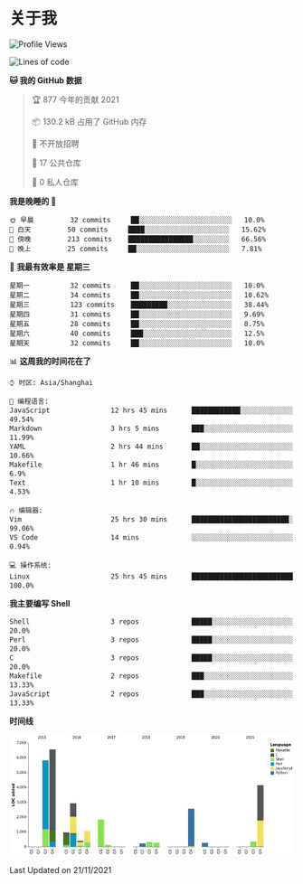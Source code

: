 # 关于我

<!--START_SECTION:waka-->
![Profile Views](http://img.shields.io/badge/%E4%B8%AA%E4%BA%BA%E5%B0%81%E9%9D%A2%E8%A7%82%E7%9C%8B%E6%AC%A1%E6%95%B0-5-blue)

![Lines of code](https://img.shields.io/badge/%E4%BB%8E%E3%80%8C%E4%BD%A0%E5%A5%BD%E4%B8%96%E7%95%8C%E3%80%8D%E6%88%91%E5%B7%B2%E7%BB%8F%E5%86%99%E4%BA%86-27792%20%E8%A1%8C%E4%BB%A3%E7%A0%81-blue)

**🐱 我的 GitHub 数据** 

> 🏆 877 今年的贡献 2021
 > 
> 📦 130.2 kB 占用了 GitHub 内存 
 > 
> 🚫 不开放招聘
 > 
> 📜 17 公共仓库 
 > 
> 🔑 0 私人仓库  
 > 
**我是晚睡的 🦉** 

```text
🌞 早晨         32 commits     ██░░░░░░░░░░░░░░░░░░░░░░░   10.0% 
🌆 白天         50 commits     ████░░░░░░░░░░░░░░░░░░░░░   15.62% 
🌃 傍晚         213 commits    ████████████████░░░░░░░░░   66.56% 
🌙 晚上         25 commits     ██░░░░░░░░░░░░░░░░░░░░░░░   7.81%

```
📅 **我最有效率是 星期三** 

```text
星期一          32 commits     ██░░░░░░░░░░░░░░░░░░░░░░░   10.0% 
星期二          34 commits     ██░░░░░░░░░░░░░░░░░░░░░░░   10.62% 
星期三          123 commits    █████████░░░░░░░░░░░░░░░░   38.44% 
星期四          31 commits     ██░░░░░░░░░░░░░░░░░░░░░░░   9.69% 
星期五          28 commits     ██░░░░░░░░░░░░░░░░░░░░░░░   8.75% 
星期六          40 commits     ███░░░░░░░░░░░░░░░░░░░░░░   12.5% 
星期天          32 commits     ██░░░░░░░░░░░░░░░░░░░░░░░   10.0%

```


📊 **这周我的时间花在了** 

```text
⌚︎ 时区: Asia/Shanghai

💬 编程语言: 
JavaScript               12 hrs 45 mins      ████████████░░░░░░░░░░░░░   49.54% 
Markdown                 3 hrs 5 mins        ███░░░░░░░░░░░░░░░░░░░░░░   11.99% 
YAML                     2 hrs 44 mins       ██░░░░░░░░░░░░░░░░░░░░░░░   10.66% 
Makefile                 1 hr 46 mins        █░░░░░░░░░░░░░░░░░░░░░░░░   6.9% 
Text                     1 hr 10 mins        █░░░░░░░░░░░░░░░░░░░░░░░░   4.53%

🔥 编辑器: 
Vim                      25 hrs 30 mins      ████████████████████████░   99.06% 
VS Code                  14 mins             ░░░░░░░░░░░░░░░░░░░░░░░░░   0.94%

💻 操作系统: 
Linux                    25 hrs 45 mins      █████████████████████████   100.0%

```

**我主要编写 Shell** 

```text
Shell                    3 repos             █████░░░░░░░░░░░░░░░░░░░░   20.0% 
Perl                     3 repos             █████░░░░░░░░░░░░░░░░░░░░   20.0% 
C                        3 repos             █████░░░░░░░░░░░░░░░░░░░░   20.0% 
Makefile                 2 repos             ███░░░░░░░░░░░░░░░░░░░░░░   13.33% 
JavaScript               2 repos             ███░░░░░░░░░░░░░░░░░░░░░░   13.33%

```


**时间线**

![Chart not found](https://raw.githubusercontent.com/Arondight/Arondight/master/charts/bar_graph.png) 


 Last Updated on 21/11/2021
<!--END_SECTION:waka-->
